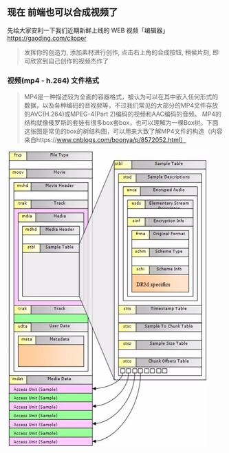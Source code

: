 ## 现在 前端也可以合成视频了

先给大家安利一下我们近期新鲜上线的 WEB 视频「编辑器」https://gaoding.com/clipper 

> 发挥你的创造力, 添加素材进行创作, 点击右上角的合成按钮, 稍侯片刻, 即可欣赏到自己创作的视频杰作了

### 视频(mp4 - h.264) 文件格式
> MP4是一种描述较为全面的容器格式，被认为可以在其中嵌入任何形式的数据，以及各种编码的音视频等，不过我们常见的大部分的MP4文件存放的AVC(H.264)或MPEG-4(Part 2)编码的视频和AAC编码的音频。
MP4的结构就像俄罗斯的套娃有很多box套box，也可以理解为一棵Box树。下面这张图是常见的box的树结构图，可以用来大致了解MP4文件的构造（内容来自https://www.cnblogs.com/boonya/p/8572052.html）

![图片1](./mp4-container-format.png)